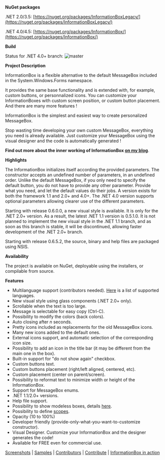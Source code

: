 **NuGet packages**

.NET 2.0/3.5: [https://nuget.org/packages/InformationBoxLegacy/](https://nuget.org/packages/InformationBoxLegacy/)

.NET 4.0/4.5: [https://nuget.org/packages/InformationBox/](https://nuget.org/packages/InformationBox/)

**Build**

Status for .NET 4.0+ branch: 
![master](https://johannblais.visualstudio.com/_apis/public/build/definitions/ce081581-71ef-4bf2-bda5-0288ef071e07/1/badge)

**Project Description**

InformationBox is a flexible alternative to the default MessageBox included in the System.Windows.Forms namespace.

It provides the same base functionality and is extended with, for example, custom buttons, or personnalized icons. You can customize your InformationBoxes with custom screen position, or custom button placement. And there are many more features !

InformationBox is the simplest and easiest way to create personalized MessageBox.

Stop wasting time developing your own custom MessageBox, everything you need is already available. Just customize your MessageBox using the visual designer and the code is automatically generated !

**Find out more about the inner working of InformationBox [on my blog](http://johannblais.blogspot.com/)**.

**Highlights**

The InformationBox initializes itself according the provided parameters. The constructor accepts an undefined number of parameters, in an undefined order. Unlike the default MessageBox, if you only need to specify the default button, you do not have to provide any other parameter. Provide what you need, and let the default values do their jobs.
A version exists for both the framework 1.1 and 2.0+ and 4.0+.
The .NET 4.0 version supports optional parameters allowing clearer use of the different parameters.

Starting with release 0.6.0.0, a new visual style is available. It is only for the .NET 2.0+ version. As a result, the latest .NET 1.1 version is 0.5.1.0.
It is not planned to implement the new visual style in the .NET 1.1 branch, and as soon as this branch is stable, it will be discontinued, allowing faster development of the .NET 2.0+ branch.

Starting with release 0.6.5.2, the source, binary and help files are packaged using NSIS.

**Availability**

The project is available on NuGet, deployable using the installers, or compilable from source.

**Features**
* Multilanguage support (contributors needed). [Here](docs/Supported%20Languages.md) is a list of supported languages.
* New visual style using glass components (.NET 2.0+ only).
* Scrollable when the text is too large.
* Message is selectable for easy copy (Ctrl-C).
* Possibility to modify the colors (back colors).
* Auto closing after _n_ seconds.
* Pretty icons included as replacements for the old MessageBox icons.
* Many new icons added to the default ones.
* External icons support, and automatic selection of the corresponding icon size.
* Possibility to add an icon in the title bar (it may be different from the main one in the box).
* Built-in support for "do not show again" checkbox.
* Custom buttons text.
* Custom buttons placement (right/left aligned, centered, etc).
* Custom placement (center on parent/screen).
* Possibility to reformat text to minimize width or height of the InformationBox.
* Support for MessageBox enums.
* .NET 1.1/2.0+ versions.
* Help file support.
* Possibility to show modeless boxes, details [here](docs/Modeless%20boxes.md).
* Possibility to define [scopes](docs/InformationBox%20scopes.md).
* Opacity (10 to 100%)
* Developer friendly (provide-only-what-you-want-to-customize constructor).
* Visual Designer. Customize your InformationBox and the designer generates the code!
* Available for FREE even for commercial use. 

[Screenshots](docs/Screenshots.md) | [Samples](docs/Samples.md) | [Contributors](docs/Contributors.md) | [Contribute](docs/Contribute.md) | [InformationBox in action](docs/InformationBox%20in%20action.md)
